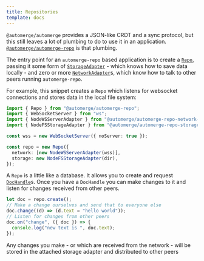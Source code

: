 ```yaml
---
title: Repositories
template: docs
---
```


`@automerge/automerge` provides a JSON-like CRDT and a sync protocol, but this still leaves a lot of plumbing to do to use it in an application. [`@automerge/automerge-repo`](https://www.npmjs.com/package/@automerge/automerge-repo) is that plumbing.

The entry point for an `automerge-repo` based application is to create a [`Repo`](https://automerge.org/automerge-repo/classes/_automerge_automerge_repo.Repo.html), passing it some form of [`StorageAdapter`](https://automerge.org/automerge-repo/classes/_automerge_automerge_repo.StorageAdapter.html) - which knows how to save data locally - and zero or more [`NetworkAdapter`](https://automerge.org/automerge-repo/classes/_automerge_automerge_repo.NetworkAdapter.html)s, which know how to talk to other peers running `automerge-repo`.

For example, this snippet creates a `Repo` which listens for websocket connections and stores data in the local file system:

```typescript
import { Repo } from "@automerge/automerge-repo";
import { WebSocketServer } from "ws";
import { NodeWSServerAdapter } from "@automerge/automerge-repo-network-websocket";
import { NodeFSStorageAdapter } from "@automerge/automerge-repo-storage-nodefs";

const wss = new WebSocketServer({ noServer: true });

const repo = new Repo({
  network: [new NodeWSServerAdapter(wss)],
  storage: new NodeFSStorageAdapter(dir),
});
```

A `Repo` is a little like a database. It allows you to create and request [`DocHandle`](https://automerge.org/automerge-repo/classes/_automerge_automerge_repo.DocHandle.html)s. Once you have a `DocHandle` you can make changes to it and listen for changes received from other peers.

```typescript
let doc = repo.create();
// Make a change ourselves and send that to everyone else
doc.change((d) => (d.text = "hello world"));
// Listen for changes from other peers
doc.on("change", ({ doc }) => {
  console.log("new text is ", doc.text);
});
```

Any changes you make - or which are received from the network - will be stored in the attached storage adapter and distributed to other peers

